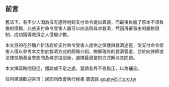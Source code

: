 ## 前言

舊法下，有不少人因為沒有適時地對支付命令提出異議，而最後負擔了原本不須負擔的債務，此些支付命令受害人雖可以向法院尋求救濟，然因再審事由的嚴格限制，成功獲得救濟之人僅屬少數。

本文目的在於簡介新法對於支付命令受害人提供之保護與救濟途徑，使支付命令受害人得以參考本文對於救濟方式的簡略介紹，瞭解現有的救濟管道，並於向律師或法律扶助基金會詢問及尋求協助後，選擇最適當的方式解決其問題。

本文撰寫時間短促，錯誤或不足之處，當請各界不吝指正，以為補全。

任何建議歡迎來信：民間司改會執行秘書 蕭逸民 equity@jrf.org.tw 
